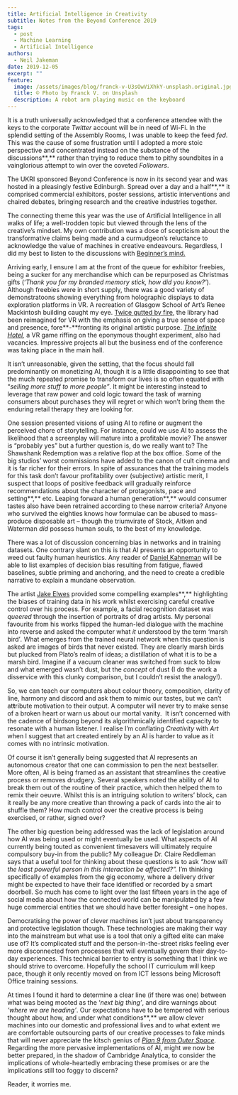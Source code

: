 ```yaml
---
title: Artificial Intelligence in Creativity
subtitle: Notes from the Beyond Conference 2019
tags:
  - post
  - Machine Learning
  - Artificial Intelligence
authors:
  - Neil Jakeman
date: 2019-12-05
excerpt: ""
feature:
  image: /assets/images/blog/franck-v-U3sOwViXhkY-unsplash.original.jpg
  title: © Photo by Franck V. on Unsplash
  description: A robot arm playing music on the keyboard
---
```


It is a truth universally acknowledged that a conference attendee with the keys to the corporate _Twitter_ account will be in need of Wi-Fi. In the splendid setting of the Assembly Rooms, I was unable to keep the feed _fed_. This was the cause of some frustration until I adopted a more stoic perspective and concentrated instead on the substance of the discussions**,** rather than trying to reduce them to pithy soundbites in a vainglorious attempt to win over the coveted _Followers_.

The UKRI sponsored Beyond Conference is now in its second year and was hosted in a pleasingly festive Edinburgh. Spread over a day and a half**,** it comprised commercial exhibitors, poster sessions, artistic interventions and chaired debates, bringing research and the creative industries together.

The connecting theme this year was the use of Artificial Intelligence in all walks of life; a well-trodden topic but viewed through the lens of the creative’s mindset. My own contribution was a dose of scepticism about the transformative claims being made and a curmudgeon’s reluctance to acknowledge the value of machines in creative endeavours. Regardless, I did my best to listen to the discussions with [Beginner’s mind.](https://en.wikipedia.org/wiki/Shoshin)

Arriving early, I ensure I am at the front of the queue for exhibitor freebies, being a sucker for any merchandise which can be repurposed as Christmas gifts (‘_Thank you for my branded memory stick, how did you know?’_). Although freebies were in short supply, there was a good variety of demonstratoons showing everything from holographic displays to data exploration platforms in VR. A recreation of Glasgow School of Art’s Renee Mackintosh building caught my eye. [Twice gutted by fire](https://www.bbc.co.uk/news/uk-scotland-glasgow-west-44504659), the library had been reimagined for VR with the emphasis on giving a true sense of space and presence, fore**\-**fronting its original artistic purpose. [_The Infinite Hotel_](http://www.creativeeuropeuk.eu/funded-projects/infinite-hotel)_,_ a VR game riffing on the eponymous thought experiment, also had vacancies. Impressive projects all but the business end of the conference was taking place in the main hall.

It isn’t unreasonable, given the setting, that the focus should fall predominantly on monetizing AI, though it is a little disappointing to see that the much repeated promise to transform our lives is so often equated with “_selling more stuff to more people”_. It might be interesting instead to leverage that raw power and cold logic toward the task of warning consumers about purchases they will regret or which won’t bring them the enduring retail therapy they are looking for.

One session presented visions of using AI to refine or augment the perceived chore of storytelling. For instance, could we use AI to assess the likelihood that a screenplay will mature into a profitable movie? The answer is “probably yes” but a further question is, do we really want to? The Shawshank Redemption was a relative flop at the box office. Some of the big studios’ worst commissions have added to the canon of cult cinema and it is far richer for their errors. In spite of assurances that the training models for this task don’t favour profitability over (subjective) artistic merit, I suspect that loops of positive feedback will gradually reinforce recommendations about the character of protagonists, pace and setting**,** etc. Leaping forward a human generation**,** would consumer tastes also have been retrained according to these narrow criteria? Anyone who survived the eighties knows how formulae can be abused to mass-produce disposable art – though the triumvirate of Stock, Aitken and Waterman _did_ possess human souls, to the best of my knowledge.

There was a lot of discussion concerning bias in networks and in training datasets. One contrary slant on this is that AI presents an opportunity to weed out faulty human heuristics. Any reader of [Daniel Kahneman](https://en.wikipedia.org/wiki/Thinking,_Fast_and_Slow) will be able to list examples of decision bias resulting from fatigue, flawed baselines, subtle priming and anchoring, and the need to create a credible narrative to explain a mundane observation.

The artist [Jake Elwes](https://www.jakeelwes.com/) provided some compelling examples**,** highlighting the biases of training data in his work whilst exercising careful creative control over his process. For example, a facial recognition dataset was _queered_ through the insertion of portraits of drag artists. My personal favourite from his works flipped the human-led dialogue with the machine into reverse and asked the computer what _it_ understood by the term ‘marsh bird’_._ What emerges from the trained neural network when this question is asked are images of birds that never existed. They are clearly marsh birds but plucked from Plato’s realm of ideas; a distillation of what it is to be a marsh bird. Imagine if a vacuum cleaner was switched from suck to blow and what emerged wasn’t dust, but the _concept_ of dust (I do the work a disservice with this clunky comparison, but I couldn’t resist the analogy!).

So, we can teach our computers about colour theory, composition, clarity of line, harmony and discord and ask them to mimic our tastes, but we can’t at**t**ribute motivation to their output. A computer will never try to make sense of a broken heart or warn us about our mortal vanity.  It isn’t concerned with the cadence of birdsong beyond its algorithmically identified capacity to resonate with a human listener. I realise I’m conflating _Creativity_ with _Art_ when I suggest that art created entirely by an AI is harder to value as it comes with no intrinsic motivation.

Of course it isn’t generally being suggested that AI represents an autonomous creator that one can commission to pen the next bestseller. More often, AI is being framed as an assistant that streamlines the creative process or removes drudgery. Several speakers noted the ability of AI to break them out of the routine of their practice, which then helped them to remix their oeuvre. Whilst this is an intriguing solution to writers’ block, can it really be any more creative than throwing a pack of cards into the air to shuffle them? How much control over the creative process is being exercised, or rather, signed over?

The other big question being addressed was the lack of legislation around how AI was being used or might eventually be used. What aspects of AI currently being touted as convenient timesavers will ultimately require compulsory buy-in from the public? My colleague Dr. Claire Reddleman says that a useful tool for thinking about these questions is to ask _“how will the least powerful person in this interaction be affected?”._ I’m thinking specifically of examples from the gig economy, where a delivery driver might be expected to have their face identified or recorded by a smart doorbell. So much has come to light over the last fifteen years in the age of social media about how the connected world can be manipulated by a few huge commercial entities that we should have better foresight **–** one hopes.

Democratising the power of clever machines isn’t just about transparency and protective legislation though. These technologies are making their way into the mainstream but what use is a tool that only a gifted elite can make use of? It’s complicated stuff and the person-in-the-street risks feeling ever more disconnected from processes that will eventually govern their day-to-day experiences. This technical barrier to entry is something that I think we should strive to overcome. Hopefully the school IT curriculum will keep pace, though it only recently moved on from ICT lessons being Microsoft Office training sessions.

At times I found it hard to determine a clear line (if there was one) between what was being mooted as the ‘_next big thing’_, and dire warnings about _‘where we are heading’_. Our expectations have to be tempered with serious thought about how, and under what conditions**,** we allow clever machines into our domestic and professional lives and to what extent we are comfortable outsourcing parts of our creative processes to fake minds that will never appreciate the kitsch genius of [_Plan 9 from Outer Space_](https://en.wikipedia.org/wiki/Plan_9_from_Outer_Space). Regarding the more pervasive implementations of AI, might we now be better prepared, in the shadow of Cambridge Analytica, to consider the implications of whole-heartedly embracing these promises or are the implications still too foggy to discern?

Reader, it worries me.
